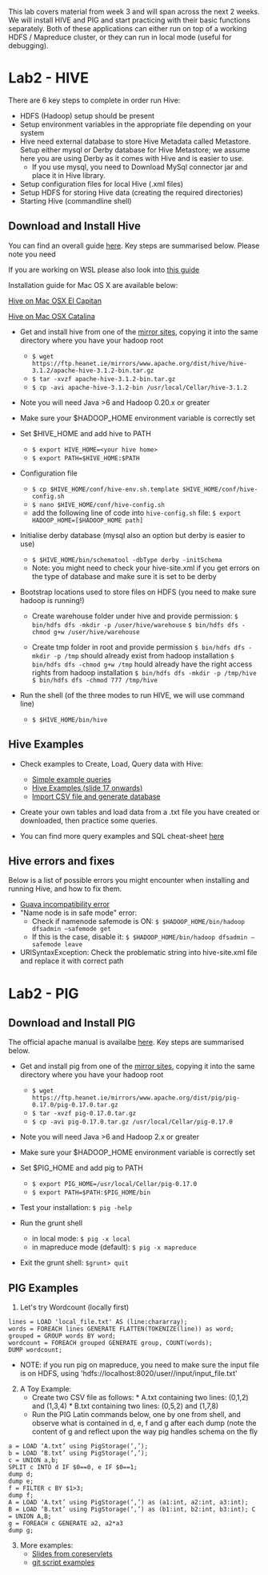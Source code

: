 This lab covers material from week 3 and will span across the next 2 weeks.
We will install HIVE and PIG and start practicing with their basic functions separately. 
Both of these applications can either run on top of a working HDFS / Mapreduce cluster, or they can run in local mode (useful for debugging).

# Lab2 - HIVE

There are 6 key steps to complete in order run Hive:

* HDFS (Hadoop) setup should be present
* Setup environment variables in the appropriate file depending on your system
* Hive need external database to store Hive Metadata called Metastore. Setup either mysql or Derby database for Hive Metastore; we assume here you are using Derby as it comes with Hive and is easier to use. 
   - If you use mysql, you need to Download MySql connector jar and place it in Hive library.
* Setup configuration files for local Hive (.xml files)
* Setup HDFS for storing Hive data (creating the required directories)
* Starting Hive (commandline shell)

## Download and Install Hive
You can find an overall guide [here](https://cwiki.apache.org/confluence/display/Hive/GettingStarted#GettingStarted-RunningHive). Key steps are summarised below.
Please note you need 

If you are working on WSL please also look into [this guide](https://kontext.tech/column/hadoop/309/apache-hive-311-installation-on-windows-10-using-windows-subsystem-for-linux)

Installation guide for Mac OS X are available below:

[Hive on Mac OSX El Capitan](https://bigdatalatte.wordpress.com/2017/02/01/install-hadoop-yarn-hive-on-a-macbook-pro-el-capitan/) 

[Hive on Mac OSX Catalina](https://medium.com/@hannahstrakna/installing-hadoop-with-hive-on-macos-catalina-using-homebrew-b4d384d455e4)

* Get and install hive from one of the [mirror sites](http://www.apache.org/dyn/closer.cgi/hive/), copying it into the same directory where you have your hadoop root

   - `$ wget https://ftp.heanet.ie/mirrors/www.apache.org/dist/hive/hive-3.1.2/apache-hive-3.1.2-bin.tar.gz `
   - `$ tar -xvzf apache-hive-3.1.2-bin.tar.gz `
   - `$ cp -avi apache-hive-3.1.2-bin /usr/local/Cellar/hive-3.1.2`
   
* Note you will need Java >6 and Hadoop 0.20.x or greater  
* Make sure your $HADOOP_HOME environment variable is correctly set
* Set $HIVE_HOME and add hive to PATH
   
   - `$ export HIVE_HOME=<your hive home>`
   - `$ export PATH=$HIVE_HOME:$PATH`
 
* Configuration file
   - `$ cp $HIVE_HOME/conf/hive-env.sh.template $HIVE_HOME/conf/hive-config.sh`
   - `$ nano $HIVE_HOME/conf/hive-config.sh`
   - add the following line of code into `hive-config.sh` file: `$ export HADOOP_HOME=[$HADOOP_HOME path]`
   
* Initialise derby database (mysql also an option but derby is easier to use)
  <!-- `$ $HIVE_HOME/bin/schematool –initSchema –dbType derby`-->
  - `$ $HIVE_HOME/bin/schematool -dbType derby -initSchema`
  - Note: you might need to check your hive-site.xml if you get errors on the type of database and make sure it is set to be derby
   
 
* Bootstrap locations used to store files on HDFS (you need to make sure hadoop is running!)

   - Create warehouse folder under hive and provide permission:
      `$ bin/hdfs dfs -mkdir -p /user/hive/warehouse`
      `$ bin/hdfs dfs -chmod g+w /user/hive/warehouse`


   - Create tmp folder in root and provide permission
      `$ bin/hdfs dfs -mkdir -p /tmp` should already exist from hadoop installation
      `$ bin/hdfs dfs -chmod g+w /tmp` hould already have the right access rights from hadoop installation
      `$ bin/hdfs dfs -mkdir -p /tmp/hive`
      `$ bin/hdfs dfs -chmod 777 /tmp/hive`
   

   
* Run the shell (of the three modes to run HIVE, we will use command line)
  - `$ $HIVE_HOME/bin/hive`

## Hive Examples
* Check examples to Create, Load, Query data with Hive:
  - [Simple example queries](https://www.java-success.com/10-setting-getting-started-hive-mac/)
  - [Hive Examples (slide 17 onwards)](http://courses.coreservlets.com/Course-Materials/pdf/hadoop/07-Hive-01.pdf)
  - [Import CSV file and generate database](http://djkooks.github.io/hadoop-hive-setup)
   
* Create your own tables and load data from a .txt file you have created or downloaded, then practice some queries.
* You can find more query examples and SQL cheat-sheet [here](https://hortonworks.com/blog/hive-cheat-sheet-for-sql-users/)
   
## Hive errors and fixes
Below is a list of possible errors you might encounter when installing and running Hive, and how to fix them.

*  [Guava incompatibility error](https://phoenixnap.com/kb/install-hive-on-ubuntu)
*  "Name node is in safe mode" error:
   - Check if namenode safemode is ON: `$ $HADOOP_HOME/bin/hadoop dfsadmin –safemode get`
   - If this is the case, disable it: `$ $HADOOP_HOME/bin/hadoop dfsadmin –safemode leave`
* URISyntaxException: Check the problematic string into hive-site.xml file and replace it with correct path

<!-- check this as well:https://kb.databricks.com/metastore/hive-metastore-troubleshooting.html-->

# Lab2 - PIG
## Download and Install PIG
The official apache manual is availalbe [here](http://pig.apache.org/docs/r0.17.0/start.html). Key steps are summarised below.

* Get and install pig from one of the [mirror sites](http://www.apache.org/dyn/closer.cgi/pig/), copying it into the same directory where you have your hadoop root

   - `$ wget https://ftp.heanet.ie/mirrors/www.apache.org/dist/pig/pig-0.17.0/pig-0.17.0.tar.gz `
   - `$ tar -xvzf pig-0.17.0.tar.gz`
   - `$ cp -avi pig-0.17.0.tar.gz /usr/local/Cellar/pig-0.17.0`
   
* Note you will need Java >6 and Hadoop 2.x or greater  
* Make sure your $HADOOP_HOME environment variable is correctly set
* Set $PIG_HOME and add pig to PATH
   
   - `$ export PIG_HOME=/usr/local/Cellar/pig-0.17.0`
   - `$ export PATH=$PATH:$PIG_HOME/bin`

* Test your installation: `$ pig -help`
* Run the grunt shell
  - in local mode: `$ pig -x local`
  - in mapreduce mode (default): `$ pig -x mapreduce`
* Exit the grunt shell: `$grunt> quit`

## PIG Examples
1. Let's try Wordcount (locally first)

```
lines = LOAD 'local_file.txt' AS (line:chararray);
words = FOREACH lines GENERATE FLATTEN(TOKENIZE(line)) as word;
grouped = GROUP words BY word;
wordcount = FOREACH grouped GENERATE group, COUNT(words);
DUMP wordcount;
```
* NOTE: if you run pig on mapreduce, you need to make sure the input file is on HDFS, using 'hdfs://localhost:8020/user/<username>/input/input_file.txt'

2. A Toy Example:
      - Create two CSV file as follows:
            * A.txt containing two lines: (0,1,2) and (1,3,4)
            * B.txt containing two lines: (0,5,2) and (1,7,8)
      - Run the PIG Latin commands below, one by one from shell, and observe what is contained in d, e, f and g after each dump (note the content of g and reflect upon the way pig handles schema on the fly
```
a = LOAD ‘A.txt’ using PigStorage(‘,’); 
b = LOAD ‘B.txt’ using PigStorage(‘,’); 
c = UNION a,b;
SPLIT c INTO d IF $0==0, e IF $0==1; 
dump d;
dump e;
f = FILTER c BY $1>3;
dump f;
A = LOAD ‘A.txt’ using PigStorage(‘,’) as (a1:int, a2:int, a3:int); 
B = LOAD ‘B.txt’ using PigStorage(‘,’) as (b1:int, b2:int, b3:int); C = UNION A,B;
g = FOREACH c GENERATE a2, a2*a3
dump g;
```

3. More examples:
   - [Slides from coreservlets](http://courses.coreservlets.com/Course-Materials/pdf/hadoop/06-Pig-01-Intro.pdf) 
   - [git script examples](https://gist.github.com/brikis98/1332818)


